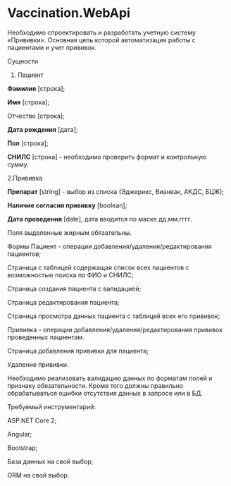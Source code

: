 # Vaccination.WebApi


Необходимо спроектировать и разработать учетную систему «Прививки». Основная цель которой автоматизация работы с пациентами и учет прививок.

Сущности

1. Пациент

**Фамилия** [строка];

**Имя** [строка];

Отчество [строка];

**Дата рождения** [дата];

**Пол** [строка];

**СНИЛС** [строка] - необходимо проверить формат и контрольную сумму.

2.Прививка

**Препарат** [string] - выбор из списка (Эджерикс, Вианвак, АКДС, БЦЖ);

**Наличие согласия прививку** [boolean];

**Дата проведения** [date], дата вводится по маске дд.мм.гггг.

 
Поля выделенные жирным обязательны.

Формы
Пациент - операции добавления/удаления/редактирования пациентов;

Страница с таблицей содержащая список всех пациентов с возможностью поиска по ФИО и СНИЛС;

Страница создания пациента с валидацией;

Страница редактирования пациента;

Страница просмотра данных пациента с таблицей всех его прививок;

Прививка - операции добавления/удаления/редактирования прививок проведенных пациентам.

Страница добавления прививки для пациента;

Удаление прививки.

 
Необходимо реализовать валидацию данных по форматам полей и признаку обязательности. Кроме того  должны правильно обрабатываться ошибки отсутствия данных в запросе или в БД.

 
Требуемый инструментарий:

ASP.NET Core 2;

Angular;

Bootstrap;

База данных на свой выбор;

ORM на свой выбор.

